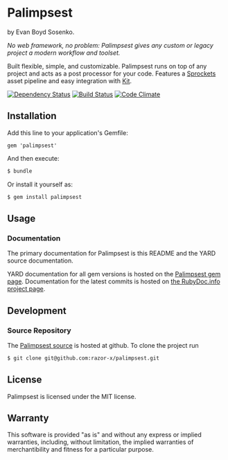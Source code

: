# Palimpsest

by Evan Boyd Sosenko.

_No web framework, no problem: Palimpsest gives any custom or legacy project a modern workflow and toolset._

Built flexible, simple, and customizable.
Palimpsest runs on top of any project and acts as a post processor for your code.
Features a [Sprockets](https://github.com/sstephenson/sprockets) asset pipeline
and easy integration with [Kit](https://github.com/razor-x/kit).

[![Dependency Status](https://gemnasium.com/razor-x/palimpsest.png)](https://gemnasium.com/razor-x/palimpsest)
[![Build Status](https://travis-ci.org/razor-x/palimpsest.png?branch=master)](https://travis-ci.org/razor-x/palimpsest)
[![Code Climate](https://codeclimate.com/github/razor-x/palimpsest.png)](https://codeclimate.com/github/razor-x/palimpsest)

## Installation

Add this line to your application's Gemfile:

    gem 'palimpsest'

And then execute:

````bash
$ bundle
````

Or install it yourself as:

````bash
$ gem install palimpsest
````

## Usage

### Documentation

The primary documentation for Palimpsest is this README and the YARD source documentation.

YARD documentation for all gem versions is hosted on the [Palimpsest gem page](https://rubygems.org/gems/palimpsest).
Documentation for the latest commits is hosted on [the RubyDoc.info project page](http://rubydoc.info/github/razor-x/palimpsest/frames).

## Development

### Source Repository

The [Palimpsest source](https://github.com/razor-x/palimpsest) is hosted at github.
To clone the project run

````bash
$ git clone git@github.com:razor-x/palimpsest.git
````

## License

Palimpsest is licensed under the MIT license.

## Warranty

This software is provided "as is" and without any express or
implied warranties, including, without limitation, the implied
warranties of merchantibility and fitness for a particular
purpose.
